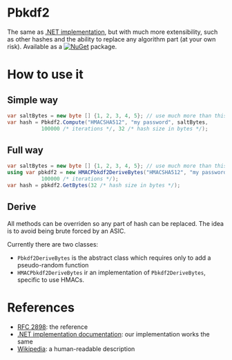 # Pbkdf2

The same as [.NET implementation](https://learn.microsoft.com/en-us/dotnet/api/system.security.cryptography.rfc2898derivebytes), but with much more extensibility, such as other hashes and the ability to replace any algorithm part (at your own risk).
Available as a [![NuGet](http://img.shields.io/nuget/v/Pbkdf2.svg?style=flat-square)](https://www.nuget.org/packages/Pbkdf2) package.

# How to use it

## Simple way

```csharp
var saltBytes = new byte [] {1, 2, 3, 4, 5}; // use much more than this!
var hash = Pbkdf2.Compute("HMACSHA512", "my password", saltBytes, 
           100000 /* iterations */, 32 /* hash size in bytes */);
```

## Full way

```csharp
var saltBytes = new byte [] {1, 2, 3, 4, 5}; // use much more than this!
using var pbkdf2 = new HMACPbkdf2DeriveBytes("HMACSHA512", "my password", saltBytes, 
           100000 /* iterations */);
var hash = pbkdf2.GetBytes(32 /* hash size in bytes */);
```

## Derive

All methods can be overriden so any part of hash can be replaced.
The idea is to avoid being brute forced by an ASIC.

Currently there are two classes:
- `Pbkdf2DeriveBytes` is the abstract class which requires only to add a pseudo-random function
- `HMACPbkdf2DeriveBytes` ir an implementation of `Pbkdf2DeriveBytes`, specific to use HMACs.

# References

- [RFC 2898](https://www.rfc-editor.org/rfc/rfc2898): the reference
- [.NET implementation documentation](https://learn.microsoft.com/en-us/dotnet/api/system.security.cryptography.rfc2898derivebytes): our implementation works the same
- [Wikipedia](https://en.wikipedia.org/wiki/PBKDF2): a human-readable description
